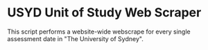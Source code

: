# USYD Unit of Study Web Scraper
This script performs a website-wide webscrape for every single assessment date in "The University of Sydney".  
